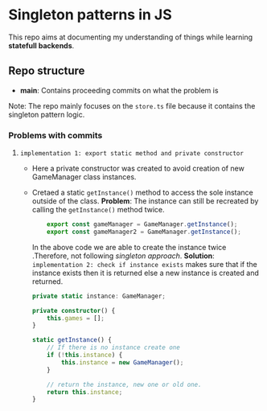 # Singleton patterns in JS

This repo aims at documenting my understanding of things while learning **statefull backends**.

## Repo structure

-   **main**: Contains proceeding commits on what the problem is

Note: The repo mainly focuses on the `store.ts` file because it contains the singleton pattern logic.

### Problems with commits
1. `implementation 1: export static method and private constructor`
    - Here a private constructor was created to avoid creation of new GameManager class instances.
    - Cretaed a static `getInstance()` method to access the sole instance outside of the class.
    **Problem**: The instance can still be recreated by calling the `getInstance()` method twice.
        ```ts
            export const gameManager = GameManager.getInstance();
            export const gameManager2 = GameManager.getInstance();
        ``` 
        In the above code we are able to create the instance twice .Therefore, not following *singleton approach*.
    **Solution**: `implementation 2: check if instance exists`
     makes sure that if the instance exists then it is returned else a new instance is created and returned.

        ```ts
        private static instance: GameManager;

        private constructor() {
            this.games = [];
        }

        static getInstance() {
            // If there is no instance create one
            if (!this.instance) {
                this.instance = new GameManager();
            }

            // return the instance, new one or old one.
            return this.instance;
        }
        ```